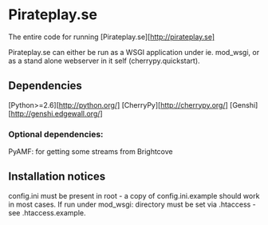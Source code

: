 # Pirateplay.se #
The entire code for running [Pirateplay.se][http://pirateplay.se]

Pirateplay.se can either be run as a WSGI application under ie. mod_wsgi, or
as a stand alone webserver in it self (cherrypy.quickstart).

## Dependencies ##
[Python>=2.6][http://python.org/]
[CherryPy][http://cherrypy.org/]
[Genshi][http://genshi.edgewall.org/]

### Optional dependencies: ###
PyAMF: for getting some streams from Brightcove

## Installation notices ##
config.ini must be present in root - a copy of config.ini.example should work
in most cases. If run under mod_wsgi: directory must be set via .htaccess - see
.htaccess.example.
